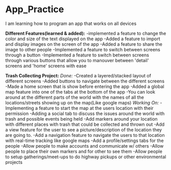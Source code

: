 # App_Practice
I am learning how to program an app that works on all devices


**Different Features(learned & added):**
-implemented a feature to change the color and size of the text displayed on the app
-Added a feature to import and display images on the screen of the app
-Added a feature to share the image to other people
-Implemented a feature to switch between screens through a button
-Implemented a feature to switch between screens through various buttons that allow you to manouver between 'detail' screens and 'home' screens with ease


**Trash Collecting Project:**
_Done:_
-Created a layered/stacked layout of different screens 
-Added buttons to navigate between the different screens
-Made a home screen that is show before entering the app
-Added a global map feature into one of the tabs at the bottom of the app
-You can look around at the different parts of the world with the names of all the locations/streets showing up on the map(Like google maps)
_Working On:_
-Implementing a feature to start the map at the users location with their permission
-Adding a social tab to discuss the issues around the world with trash and possible events being held
-Add markers around your location with different places with trash that could be collected and thrown out
-Add a view feature for the user to see a picture/description of the location they are going to.
-Add a navigation feature to navigate the users to that location with real-time tracking like google maps
-Add a profile/settings tabs for the people
-Allow people to make accounts and communicate w/ others
-Allow people to place their own markers and for other to see them
-Allow people to setup gatherings/meet-ups to do highway pickups or other environmental projects
